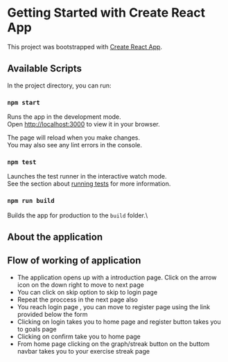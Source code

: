 # Getting Started with Create React App

This project was bootstrapped with [Create React App](https://github.com/facebook/create-react-app).

## Available Scripts

In the project directory, you can run:

### `npm start`

Runs the app in the development mode.\
Open [http://localhost:3000](http://localhost:3000) to view it in your browser.

The page will reload when you make changes.\
You may also see any lint errors in the console.

### `npm test`

Launches the test runner in the interactive watch mode.\
See the section about [running tests](https://facebook.github.io/create-react-app/docs/running-tests) for more information.

### `npm run build`

Builds the app for production to the `build` folder.\



## About the application 

## Flow of working of application

* The application opens up with a introduction page. Click on the arrow icon on the down right to move to next page
* You can click on skip option to skip to login page 
* Repeat the proccess in the next page also
* You reach login page , you can move to register page using the link provided below the form
* Clicking on login takes you to home page and  register button takes you to goals page
* Clicking on confirm take you to home page 
* From home page clicking on the graph/streak button on the buttom navbar takes you to your exercise streak page